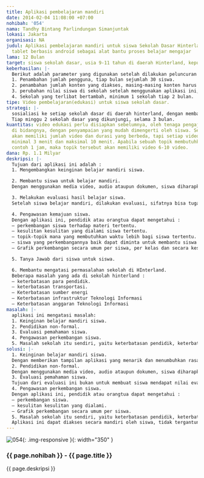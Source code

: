 ```yaml
---
title: Aplikasi pembelajaran mandiri
date: 2014-02-04 11:08:00 +07:00
nohibah: '054'
nama: Tandhy Bintang Parlindungan Simanjuntak
lokasi: Jakarta
organisasi: NA
judul: Aplikasi pembelajaran mandiri untuk siswa Sekolah Dasar Hinterland menggunakan
  tablet berbasis android sebagai alat bantu proses belajar mengajar
lama: 12 Bulan
target: siswa sekolah dasar, usia 9-11 tahun di daerah Hinterland, kepulauan Riau
keberhasilan: |-
  Berikut adalah parameter yang digunakan setelah dilakukan peluncuran perdana :
  1. Penambahan jumlah pengguna, tiap bulan sejumlah 30 siswa.
  2. penambahan jumlah konten yang diakses, masing-masing konten harus diakses minimum sejumlah pengguna, tiap bulan tiap materi diakses sejumlah pengguna.
  3. perubahan nilai siswa di sekolah setelah menggunakan aplikasi ini, setelah ujian tengah semester atau ujian akhir.
  4. Sekolah yang terlibat bertambah, minimum 1 sekolah tiap 2 bulan.
tipe: Video pembelajaran(edukasi) untuk siswa sekolah dasar.
strategi: |-
  sosialiasi ke setiap sekolah dasar di daerah hinterland, dengan membawa tablet dan aplikasi yang siap digunakan.
  Tiap minggu 2 sekolah dasar yang dikunjungi, selama 3 bulan.
kuantitas: video edukasi perlu disiapkan sebelumnya, oleh tenaga pengajar yang profesional
  di bidangnya, dengan penyampaian yang mudah dimengerti oleh siswa. Setiap topik
  akan memiliki jumlah video dan durasi yang berbeda, tapi setiap video akan berdurasi
  minimal 3 menit dan maksimal 10 menit. Apabila sebuah topik membutuhkan waktu, sebagai
  contoh 1 jam, maka topik tersebut akan memiliki video 6-10 video.
dana: Rp. 1.1 Milyar
deskripsi: |-
  Tujuan dari aplikasi ini adalah :
  1. Mengembangkan keinginan belajar mandiri siswa.

  2. Membantu siswa untuk belajar mandiri.
  Dengan menggunakan media video, audio ataupun dokumen, siswa diharapkan dapat belajar sendiri, dengan dipandu oleh pendidik.

  3. Melakukan evaluasi hasil belajar siswa.
  Setelah siswa belajar mandiri, dilakukan evaluasi, sifatnya bisa tugas, kuis ataupun ujian, yang tujuannya untuk mengukur tingkat pemahaman siswa. Tujuan dari evaluasi ini bukan untuk membuat siswa mendapat nilai evaluasi tinggi tetapi lebih kepada substansinya, apakah siswa tersebut mengerti atau tidak materinya.

  4. Pengawasan kemajuan siswa.
  Dengan aplikasi ini, pendidik atau orangtua dapat mengetahui :
  – perkembangan siswa terhadap materi tertentu.
  – kesulitan kesulitan yang dialami siswa tertentu.
  – topik-topik mana yang membutuhkan waktu lebih bagi siswa tertentu.
  – siswa yang perkembangannya baik dapat diminta untuk membantu siswa lain yang mengalami kesulitan.
  – Grafik perkembangan secara umum per siswa, per kelas dan secara keseluruhan.

  5. Tanya Jawab dari siswa untuk siswa.

  6. Membantu mengatasi permasalahan sekolah di HInterland.
  Beberapa masalah yang ada di sekolah hinterland :
  – keterbatasan para pendidik.
  – keterbatasan transportasi.
  – Keterbatasan sumber energi
  – Keterbatasan infrastruktur Teknologi Informasi
  – Keterbatasan anggaran Teknologi Informasi
masalah: |-
  aplikasi ini mengatasi masalah:
  1. Keinginan belajar mandiri siswa.
  2. Pendidikan non-formal.
  3. Evaluasi pemahaman siswa.
  4. Pengawasan perkembangan siswa.
  5. Masalah sekolah itu sendiri, yaitu keterbatasan pendidik, keterbatasan transportasi, keterbatasan sumber energi, keterbatasan infrastruktur Teknologi Informasi,eterbatasan anggaran Teknologi Informasi.
solusi: |-
  1. Keinginan belajar mandiri siswa.
  Dengan memberikan tampilan aplikasi yang menarik dan menumbuhkan rasa ingin tahu siswa terhadap pendidikan.
  2. Pendidikan non-formal.
  Dengan menggunakan media video, audio ataupun dokumen, siswa diharapkan dapat belajar sendiri, tentu saja dengan dipandu oleh pendidik.
  3. Evaluasi pemahaman siswa.
  Tujuan dari evaluasi ini bukan untuk membuat siswa mendapat nilai evaluasi tinggi tetapi lebih kepada substansinya, apakah siswa tersebut mengerti atau tidak materinya.
  4. Pengawasan perkembangan siswa.
  Dengan aplikasi ini, pendidik atau orangtua dapat mengetahui :
  – perkembangan siswa.
  – kesulitan kesulitan yang dialami.
  – Grafik perkembangan secara umum per siswa.
  5. Masalah sekolah itu sendiri, yaitu keterbatasan pendidik, keterbatasan transportasi, keterbatasan sumber energi, keterbatasan infrastruktur Teknologi Informasi,eterbatasan anggaran Teknologi Informasi.
  Aplikasi ini dapat diakses secara mandiri oleh siswa, tidak tergantung waktu dan tempat.
---
```


![054](/static/img/hibahcms/054.png){: .img-responsive }{: width="350" }

### {{ page.nohibah }} - {{ page.title }}

{{ page.deskripsi }}
